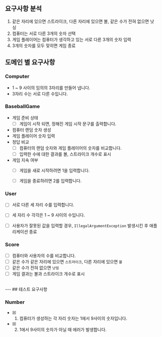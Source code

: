 요구사항 분석
---
1. 같은 자리에 있으면 스트라이크, 다른 자리에 있으면 볼, 같은 수가 전혀 없으면 낫싱
2. 컴퓨터는 서로 다른 3개의 숫자 선택
3. 게임 플레이어는 컴퓨터가 생각하고 있는 서로 다른 3개의 숫자 입력
4. 3개의 숫자를 모두 맞히면 게임 종료


도메인 별 요구사항
---
### Computer
- 1 ~ 9 사이의 임의의 3자리를 만들어 냅니다.
- 3자리 수는 서로 다른 수입니다.


### BaseballGame
- 게임 준비 상태
    - [ ] 게임이 시작 되면, 정해진 게임 시작 문구를 출력합니다.

- 컴퓨터 랜덤 숫자 생성
- 게임 플레이어 숫자 입력
- 정답 비교
  - [ ] 컴퓨터의 랜덤 숫자와 게임 플레이어의 숫자를 비교합니다.
  - [ ] 입력한 수에 대한 결과를 볼, 스트라이크 개수로 표시
- 게임 지속 여부
  - [ ] 게임을 새로 시작하려면 1을 입력합니다. 
  - [ ] 게임을 종료하려면 2를 입력합니다.


### User
- [ ] 서로 다른 세 자리 수를 입력합니다.
- [ ] 세 자리 수 각각은 1 ~ 9 사이의 수입니다.
- [ ] 사용자가 잘못된 값을 입력할 경우, `IllegalArgumentException` 발생시킨 후 애플리케이션 종료


### Score
- [ ] 컴퓨터와 사용자의 수를 비교합니다.
- [ ] 같은 수가 같은 자리에 있으면 `스트라이크`, 다른 자리에 있으면 `볼`
- [ ] 같은 수가 전혀 없으면 `낫띵`
- [ ] 게임 결과는 볼과 스트라이크 개수로 표시

</br>
---
## 테스트 요구사항

### Number
- [X] 1. 컴퓨터가 생성하는 각 자리 숫자는 1에서 9사이의 숫자입니다.
- [X] 2. 1에서 9사이의 숫자가 아닐 때 에러가 발생합니다.